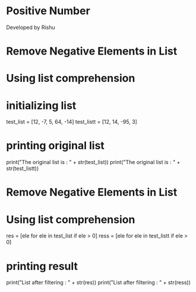 # Positive Number 
 Developed by Rishu 
# Remove Negative Elements in List
# Using list comprehension
 
# initializing list

test_list = [12, -7, 5, 64, -14] 
test_listt = [12, 14, -95, 3] 
 
# printing original list

print("The original list is : " + str(test_list))
print("The original list is : " + str(test_listt))
 
# Remove Negative Elements in List
# Using list comprehension

res = [ele for ele in test_list if ele > 0]
ress = [ele for ele in test_listt if ele > 0]
# printing result 

print("List after filtering : " + str(res))
print("List after filtering : " + str(ress))
